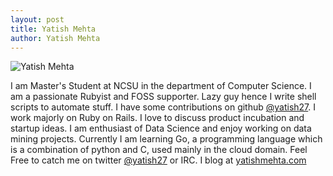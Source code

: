 ```yaml
---
layout: post
title: Yatish Mehta
author: Yatish Mehta
---
```


![Yatish Mehta]({{site.url}}/img/yjmehta.jpg)

I am Master's Student at NCSU in the department of Computer Science. I am a passionate Rubyist and FOSS supporter. Lazy guy hence I write shell scripts to automate stuff. I have some contributions on github [@yatish27](http://github.com/yatish27). I work majorly on Ruby on Rails. I love to discuss product incubation and startup ideas. I am enthusiast of Data Science and enjoy working on data mining projects. Currently I am learning Go, a programming language which is a combination of python and C, used mainly in the cloud domain. Feel Free to catch me on twitter [@yatish27](http://github.com/yatish27) or IRC. I blog at [yatishmehta.com](http://www.yatishmehta.com)
